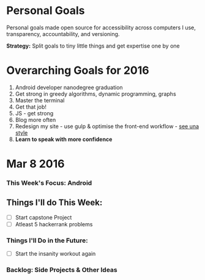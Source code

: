 # Personal Goals

Personal goals made open source for accessibility across computers I use, transparency, accountability, and versioning.

**Strategy:** Split goals to tiny little things and get expertise one by one

# Overarching Goals for 2016

1. Android developer nanodegree graduation
2. Get strong in greedy algorithms, dynamic programming, graphs
3. Master the terminal
4. Get that job!
5. JS - get strong
6. Blog more often
7. Redesign my site - use gulp & optimise the front-end workflow - [see una style](https://github.com/una/una.github.io)
8. **Learn to speak with more confidence**

# Mar 8 2016

### This Week's Focus: Android

## Things I'll do This Week:

- [ ] Start capstone Project
- [ ] Atleast 5 hackerrank problems

### Things I'll Do in the Future:

- [ ] Start the insanity workout again

### Backlog: Side Projects & Other Ideas
